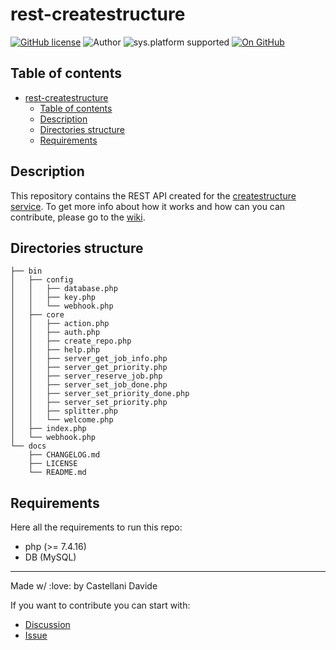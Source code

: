 # rest-createstructure
[![GitHub license](https://img.shields.io/badge/license-GNU-green?style=flat)](https://github.com/CastellaniDavide/restcreatestructure-restcreatestructure/blob/master/LICENSE)
![Author](https://img.shields.io/badge/author-Castellani%20Davide-green?style=flat)
![sys.platform supported](https://img.shields.io/badge/OS%20platform%20supported-all-blue?style=flat) 
[![On GitHub](https://img.shields.io/badge/on%20GitHub-True-green?style=flat&logo=github)](https://github.com/createstructure/rest-createstructure)


## Table of contents
- [rest-createstructure](#rest-createstructure)
  - [Table of contents](#table-of-contents)
  - [Description](#description)
  - [Directories structure](#directories-structure)
  - [Requirements](#requirements)

## Description
This repository contains the REST API created for the [createstructure service](https://github.com/createstructure).
To get more info about how it works and how can you can contribute, please go to the [wiki](https://github.com/createstructure/rest-createstructure/wiki). 

## Directories structure
```
├── bin
│   ├── config
│   │   ├── database.php
│   │   ├── key.php
│   │   └── webhook.php
│   ├── core
│   │   ├── action.php
│   │   ├── auth.php
│   │   ├── create_repo.php
│   │   ├── help.php
│   │   ├── server_get_job_info.php
│   │   ├── server_get_priority.php
│   │   ├── server_reserve_job.php
│   │   ├── server_set_job_done.php
│   │   ├── server_set_priority_done.php
│   │   ├── server_set_priority.php
│   │   ├── splitter.php
│   │   └── welcome.php
│   ├── index.php
│   └── webhook.php
└── docs
    ├── CHANGELOG.md
    ├── LICENSE
    └── README.md
```

## Requirements
Here all the requirements to run this repo:
 - php (>= 7.4.16)
 - DB (MySQL)

---
Made w/ :love: by Castellani Davide

If you want to contribute you can start with:
- [Discussion](https://github.com/createstructure/rest-createstructure/discussions)
- [Issue](https://github.com/createstructure/rest-createstructure/issues/new)
